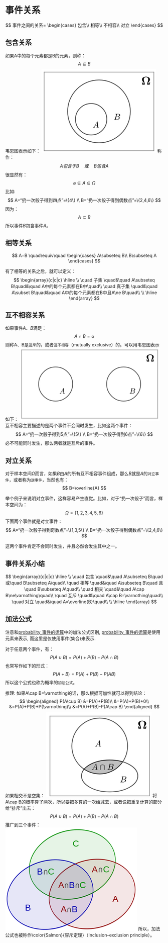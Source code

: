 # 事件关系

$$
事件之间的关系=
\begin{cases}
    包含\\
    相等\\
    不相容\\
    对立
\end{cases}
$$

## 包含关系
如果A中的每个元素都是B的元素，则称：
$$
A\subseteq B
$$
韦恩图表示如下：
![](./事件关系/11.png)
称作：
$$
A 包含于 B\quad 或\quad B 包含 A
$$
很显然有：
$$
\varnothing\subseteq A\subseteq\Omega
$$
比如:
$$
A=“扔一次骰子得到四点”=\{4\}  \\
B=“扔一次骰子得到偶数点”=\{2,4,6\}
$$
因为：
$$
A\subset B
$$
所以事件$B$包含事件$A$。

## 相等关系
$$
A=B
\quad\equiv\quad
\begin{cases}
    A\subseteq B\\
    B\subseteq A
\end{cases}
$$

有了相等的关系之后，就可以定义：
$$
\begin{array}{c|c|c}
    \hline
    \\
    \quad  子集 \quad&\quad A\subseteq B\quad&\quad A中的每个元素都在B中\quad\\ 
    \quad 真子集 \quad&\quad  A\subset B\quad&\quad A中的每个元素都在B中且A\ne B\quad\\
    \\
    \hline
\end{array}
$$

## 互不相容关系
如果事件$A$、$B$满足：
$$
A\cap B=\varnothing
$$
则称A、B是`互斥`的，或者`互不相容`（mutually exclusive）的。可以用韦恩图表示如下：
![](./事件关系/12.png)
互不相容主要描述的是两个事件不会同时发生，比如这两个事件：
$$
A=“扔一次骰子得到5点”=\{5\} \\
B=“扔一次骰子得到6点”=\{6\}
$$
必不可能同时发生，那么两者就是互斥的事件。


## 对立关系
对于样本空间$\Omega$而言，如果$B$由$A$的所有互不相容事件组成，那么$B$就是$A$的`对立事件`，或者称为`逆事件`，当然也有：
$$
B=\overline{A}
$$

举个例子来说明对立事件，这样容易产生直觉。比如，对于“扔一次骰子”而言，样本空间为：
$$
\Omega=\{1,2,3,4,5,6\}
$$
下面两个事件就是对立事件：
$$
A=“扔一次骰子得到奇数点”=\{1,3,5\}  \\
B=“扔一次骰子得到偶数点”=\{2,4,6\}
$$

这两个事件肯定不会同时发生，并且必然会发生其中之一。


## 事件关系小结
$$
\begin{array}{c|c|c}
    \hline
    \\
    \quad  包含 \quad&\quad A\subseteq B\quad 或\quad B\subseteq A\quad\\ 
    \quad 相等 \quad&\quad A\subseteq B\quad 且\quad B\subseteq A\quad\\
    \quad 相交 \quad&\quad A\cap B\ne\varnothing\quad\\
    \quad 互斥 \quad&\quad A\cap B=\varnothing\quad\\
    \quad 对立 \quad&\quad A=\overline{B}\quad\\
    \\
    \hline
\end{array}
$$


## 加法公式
注意和[probability_事件的运算](probability_事件的运算)中的加法公式区别, [probability_事件的运算](probability_事件的运算)是使用元素来表示, 而这里是仅使用事件(集合)来表示.


对于任意两个事件，有：
$$
P(A\cup B)=P(A)+P(B)-P(A\cap B)
$$
也常写作如下的形式：
$$
P(A+B)=P(A)+P(B)-P(AB)
$$
所以这个公式也称为概率的`加法公式`。

推理:
如果A\cap B=\varnothing的话，那么根据可加性就可以得到结论：
$$
\begin{aligned}
    P(A\cup B)
        &=P(A)+P(B)\\
        &=P(A)+P(B)+0\\
        &=P(A)+P(B)+P(\varnothing)\\
        &=P(A)+P(B)-P(A\cap B)
\end{aligned}
$$
如果相交不是空集：
![](./事件关系/13.png)
将A\cap B的概率算了两次，所以要把多算的一次给减去，或者说把重复计算的部分给“排斥”出去：
$$
P(A\cup B)=P(A)+P(B)-P(A\cap B)
$$
推广到三个事件：
![](./事件关系/14.png)
所以，加法公式也被称作\color{Salmon}{容斥定理}（Inclusion–exclusion principle）。